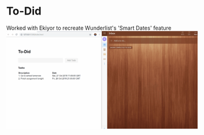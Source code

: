 # To-Did

Worked with Ekiyor to recreate Wunderlist's 'Smart Dates' feature
![alt text](https://github.com/kevin-deyoungster/To-Did/blob/master/Wunderlist%20Showcase.gif "Logo Title Text 1")
